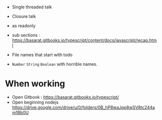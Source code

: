 - Single threaded talk 
- Closure talk 
- as readonly 
- sub sections : https://basarat.gitbooks.io/typescript/content/docs/javascript/recap.html

- File names that start with todo 
- `Number` `String` `Boolean` with horrible names. 


# When working 
- Open Gitbook : https://basarat.gitbooks.io/typescript/
- Open beginning nodejs https://drive.google.com/drive/u/0/folders/0B_hP8waJpp8wSV8tc244am1Bb0U
